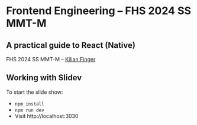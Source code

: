 # Frontend Engineering – FHS 2024 SS MMT-M
## A practical guide to React (Native)
FHS 2024 SS MMT-M – [Kilian Finger](https://www.kilianfinger.com/)

## Working with Slidev

To start the slide show:

- `npm install`
- `npm run dev`
- Visit http://localhost:3030
